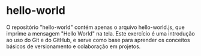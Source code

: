 # hello-world
O repositório "hello-world" contém apenas o arquivo hello-world.js, que imprime a mensagem "Hello World" na tela. Este exercício é uma introdução ao uso do Git e do GitHub, e serve como base para aprender os conceitos básicos de versionamento e colaboração em projetos.
